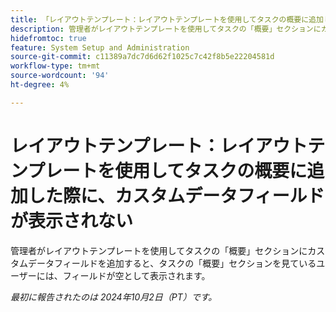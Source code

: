 ```yaml
---
title: 「レイアウトテンプレート：レイアウトテンプレートを使用してタスクの概要に追加した際に、カスタムデータフィールドが表示されない」
description: 管理者がレイアウトテンプレートを使用してタスクの「概要」セクションにカスタムデータフィールドを追加すると、タスクの「概要」セクションを見ているユーザーには、フィールドが空として表示されます。
hidefromtoc: true
feature: System Setup and Administration
source-git-commit: c11389a7dc7d6d62f1025c7c42f8b5e22204581d
workflow-type: tm+mt
source-wordcount: '94'
ht-degree: 4%

---
```


# レイアウトテンプレート：レイアウトテンプレートを使用してタスクの概要に追加した際に、カスタムデータフィールドが表示されない

管理者がレイアウトテンプレートを使用してタスクの「概要」セクションにカスタムデータフィールドを追加すると、タスクの「概要」セクションを見ているユーザーには、フィールドが空として表示されます。

_最初に報告されたのは 2024年10月2日（PT）です。_
